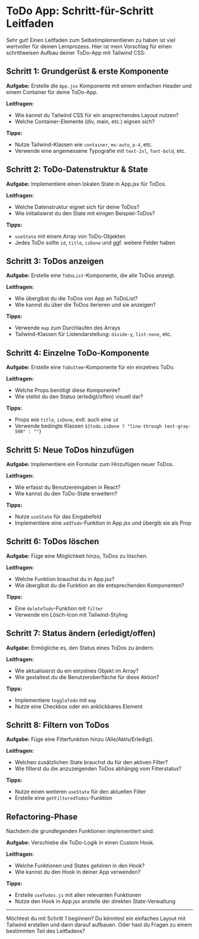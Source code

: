 # ToDo App: Schritt-für-Schritt Leitfaden

Sehr gut! Einen Leitfaden zum Selbstimplementieren zu haben ist viel wertvoller für deinen Lernprozess. Hier ist mein Vorschlag für einen schrittweisen Aufbau deiner ToDo-App mit Tailwind CSS:

## Schritt 1: Grundgerüst & erste Komponente

**Aufgabe:** Erstelle die `App.jsx` Komponente mit einem einfachen Header und einem Container für deine ToDo-App.

**Leitfragen:**

- Wie kannst du Tailwind CSS für ein ansprechendes Layout nutzen?
- Welche Container-Elemente (div, main, etc.) eignen sich?

**Tipps:**

- Nutze Tailwind-Klassen wie `container`, `mx-auto`, `p-4`, etc.
- Verwende eine angemessene Typografie mit `text-2xl`, `font-bold`, etc.

## Schritt 2: ToDo-Datenstruktur & State

**Aufgabe:** Implementiere einen lokalen State in App.jsx für ToDos.

**Leitfragen:**

- Welche Datenstruktur eignet sich für deine ToDos?
- Wie initialisierst du den State mit einigen Beispiel-ToDos?

**Tipps:**

- `useState` mit einem Array von ToDo-Objekten
- Jedes ToDo sollte `id`, `title`, `isDone` und ggf. weitere Felder haben

## Schritt 3: ToDos anzeigen

**Aufgabe:** Erstelle eine `ToDoList`-Komponente, die alle ToDos anzeigt.

**Leitfragen:**

- Wie übergibst du die ToDos von App an ToDoList?
- Wie kannst du über die ToDos iterieren und sie anzeigen?

**Tipps:**

- Verwende `map` zum Durchlaufen des Arrays
- Tailwind-Klassen für Listendarstellung: `divide-y`, `list-none`, etc.

## Schritt 4: Einzelne ToDo-Komponente

**Aufgabe:** Erstelle eine `ToDoItem`-Komponente für ein einzelnes ToDo.

**Leitfragen:**

- Welche Props benötigt diese Komponente?
- Wie stellst du den Status (erledigt/offen) visuell dar?

**Tipps:**

- Props wie `title`, `isDone`, evtl. auch eine `id`
- Verwende bedingte Klassen `${todo.isDone ? "line-through text-gray-500" : ""}`

## Schritt 5: Neue ToDos hinzufügen

**Aufgabe:** Implementiere ein Formular zum Hinzufügen neuer ToDos.

**Leitfragen:**

- Wie erfasst du Benutzereingaben in React?
- Wie kannst du den ToDo-State erweitern?

**Tipps:**

- Nutze `useState` für das Eingabefeld
- Implementiere eine `addTodo`-Funktion in App.jsx und übergib sie als Prop

## Schritt 6: ToDos löschen

**Aufgabe:** Füge eine Möglichkeit hinzu, ToDos zu löschen.

**Leitfragen:**

- Welche Funktion brauchst du in App.jsx?
- Wie übergibst du die Funktion an die entsprechenden Komponenten?

**Tipps:**

- Eine `deleteTodo`-Funktion mit `filter`
- Verwende ein Lösch-Icon mit Tailwind-Styling

## Schritt 7: Status ändern (erledigt/offen)

**Aufgabe:** Ermögliche es, den Status eines ToDos zu ändern.

**Leitfragen:**

- Wie aktualisierst du ein einzelnes Objekt im Array?
- Wie gestaltest du die Benutzeroberfläche für diese Aktion?

**Tipps:**

- Implementiere `toggleTodo` mit `map`
- Nutze eine Checkbox oder ein anklickbares Element

## Schritt 8: Filtern von ToDos

**Aufgabe:** Füge eine Filterfunktion hinzu (Alle/Aktiv/Erledigt).

**Leitfragen:**

- Welchen zusätzlichen State brauchst du für den aktiven Filter?
- Wie filterst du die anzuzeigenden ToDos abhängig vom Filterstatus?

**Tipps:**

- Nutze einen weiteren `useState` für den aktuellen Filter
- Erstelle eine `getFilteredTodos`-Funktion

## Refactoring-Phase

Nachdem die grundlegenden Funktionen implementiert sind:

**Aufgabe:** Verschiebe die ToDo-Logik in einen Custom Hook.

**Leitfragen:**

- Welche Funktionen und States gehören in den Hook?
- Wie kannst du den Hook in deiner App verwenden?

**Tipps:**

- Erstelle `useTodos.js` mit allen relevanten Funktionen
- Nutze den Hook in App.jsx anstelle der direkten State-Verwaltung

---

Möchtest du mit Schritt 1 beginnen? Du könntest ein einfaches Layout mit Tailwind erstellen und dann darauf aufbauen. Oder hast du Fragen zu einem bestimmten Teil des Leitfadens?
